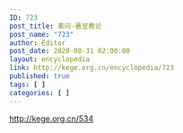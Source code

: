 ```yaml
---
ID: 723
post_title: 素问·著至教论
post_name: "723"
author: Editor
post_date: 2020-08-31 02:00:00
layout: encyclopedia
link: http://kege.org.cn/encyclopedia/723
published: true
tags: [ ]
categories: [ ]
---
```

http://kege.org.cn/534